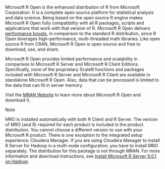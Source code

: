 Microsoft R Open is the enhanced distribution of R from Microsoft Corporation. It is a complete open source platform for statistical analysis and data science. Being based on the open source R engine makes Microsoft R Open fully compatibility with all R packages, scripts and applications that work with that version of R. Microsoft R Open delivers [performance boosts](https://mran.microsoft.com/documents/rro/multithread/#mt-bench), in comparison to the standard R distribution, since R Open leverages high-performance, multi-threaded math libraries. Like open source R from CRAN, Microsoft R Open is open source and free to download, use, and share.

Microsoft R Open provides limited performance and scalability in comparison to Microsoft R Server and Microsoft R Client Editions. Specifically, none of the proprietary ScaleR functions and packages included with Microsoft R Server and Microsoft R Client are available in standalone Microsoft R Open. Also, data that can be processed is limited to the data that can fit in server memory.

Visit the [MRAN Website](https://mran.microsoft.com/) to learn more about Microsoft R Open and download it.

> [!NOTE]
> MRO is installed automatically with both R Client and R Server. The version of MRO (and R) required for each product is included in the product distribution. You cannot choose a different version to use with your Microsoft R product. There is one exception to the integrated setup experience: Cloudera Manager. If you are using Cloudera Manager to install R Server for Hadoop in a multi-node configuration, you have to install MRO separately. The distribution for this package is not through MRAN. For more information and download instructions, see [Install Microsoft R Server 9.0.1 on Hadoop](rserver-install-hadoop-901.md).
